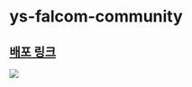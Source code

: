 # ys-falcom-community

## [배포 링크](https://ys-falcom-lounge.firebaseapp.com/)

<img src="https://user-images.githubusercontent.com/68722179/149877221-06f6e452-b791-4e82-9525-f72b9c260719.png" />

